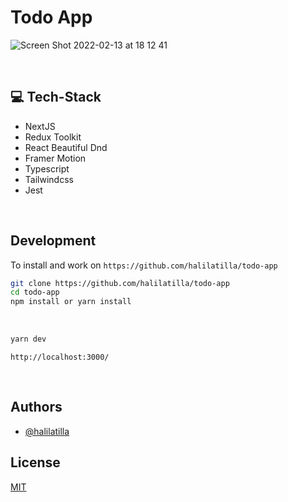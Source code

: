 # Todo App
![Screen Shot 2022-02-13 at 18 12 41](https://user-images.githubusercontent.com/27916419/153759728-11955b38-86bb-45cf-a3f5-00845895f538.png)


<br>

## 💻 Tech-Stack
- NextJS 
- Redux Toolkit 
- React Beautiful Dnd
- Framer Motion
- Typescript
- Tailwindcss
- Jest

<br>

## Development

To install and work on `https://github.com/halilatilla/todo-app`

```bash
git clone https://github.com/halilatilla/todo-app
cd todo-app
npm install or yarn install
```

<br>

```bash
yarn dev
```

`http://localhost:3000/`

<br>

## Authors

- [@halilatilla](https://www.github.com/halilatilla)

## License

[MIT](https://choosealicense.com/licenses/mit/)
